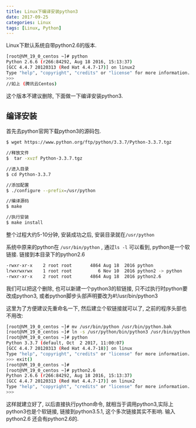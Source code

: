 ```yaml
---
title: Linux下编译安装python3
date: 2017-09-25
categories: Linux
tags: [Linux, Python]
---
```


Linux下默认系统自带python2.6的版本.

``` bash
[root@VM_19_0_centos ~]# python
Python 2.6.6 (r266:84292, Aug 18 2016, 15:13:37)
[GCC 4.4.7 20120313 (Red Hat 4.4.7-17)] on linux2
Type "help", "copyright", "credits" or "license" for more information.
>>>
//如上 (腾讯云Centos)
```

这个版本不建议删除, 下面做一下编译安装python3.

## 编译安装

首先去python官网下载python3的源码包.

``` bash
$ wget https://www.python.org/ftp/python/3.3.7/Python-3.3.7.tgz

//释放文件
$  tar -xvzf Python-3.3.7.tgz

//进入目录
$ cd Python-3.3.7

//添加配置
$ ./configure --prefix=/usr/python

//编译源码
$ make

//执行安装
$ make install
```

整个过程大约5-10分钟, 安装成功之后, 安装目录就在`/usr/python`

系统中原来的python在 `/usr/bin/python` , 通过` ls -l ` 可以看到, python是一个软链接. 链接到本目录下的python2.6

``` bash
-rwxr-xr-x    2 root root       4864 Aug 18  2016 python
lrwxrwxrwx    1 root root          6 Nov 10  2016 python2 -> python
-rwxr-xr-x    2 root root       4864 Aug 18  2016 python2.6
```

我们可以把这个删除, 也可以新建一个python3的软链接, 只不过执行时python要改成python3, 或者python脚步头部声明要改为#!/usr/bin/python3

这里为了方便建议先重命名一下, 然后建立个软链接就可以了, 之前的程序头部也不用改:

``` bash
[root@VM_19_0_centos ~]# mv /usr/bin/python /usr/bin/python.bak
[root@VM_19_0_centos ~]# ln -s /usr/python/bin/python3 /usr/bin/python
[root@VM_19_0_centos ~]# python
Python 3.3.7 (default, Oct  2 2017, 11:00:07)
[GCC 4.4.7 20120313 (Red Hat 4.4.7-18)] on linux
Type "help", "copyright", "credits" or "license" for more information.
>>> exit()
[root@VM_19_0_centos ~]#
[root@VM_19_0_centos ~]# python2.6
Python 2.6.6 (r266:84292, Aug 18 2016, 15:13:37)
[GCC 4.4.7 20120313 (Red Hat 4.4.7-17)] on linux2
Type "help", "copyright", "credits" or "license" for more information.
>>> 
```

这样就建立好了, 以后直接执行python命令, 就相当于调用python3,实际上python3也是个软链接, 链接到python3.5.1, 这个多次链接其实不影响. 输入python2.6 还会有python2.6的.


